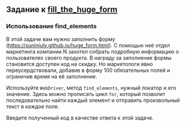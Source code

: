 ## Задание к [fill_the_huge_form](../solutions/fill_the_huge_form.py)

### Использование find_elements

В этой задаче вам нужно заполнить форму (https://suninjuly.github.io/huge_form.html).
С помощью неё отдел маркетинга компании N захотел собрать подробную информацию о пользователях своего продукта.
В награду за заполнение формы становится доступен код на скидку. Но маркетологи явно переусердствовали, добавив в
форму 100 обязательных полей и ограничив время на её заполнение.

Используйте `WebDriver`, метод `find_elements`, нужный локатор и его значение. Здесь можно прописать цикл `for`, который
позволит последовательно найти каждый элемент и отправить произвольный текст в каждое поле.

Введите полученный код в качестве ответа к этой задаче.
